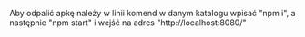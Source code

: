 

Aby odpalić apkę należy w linii komend w danym katalogu wpisać "npm i", a następnie "npm start" i wejść na adres "http://localhost:8080/"

